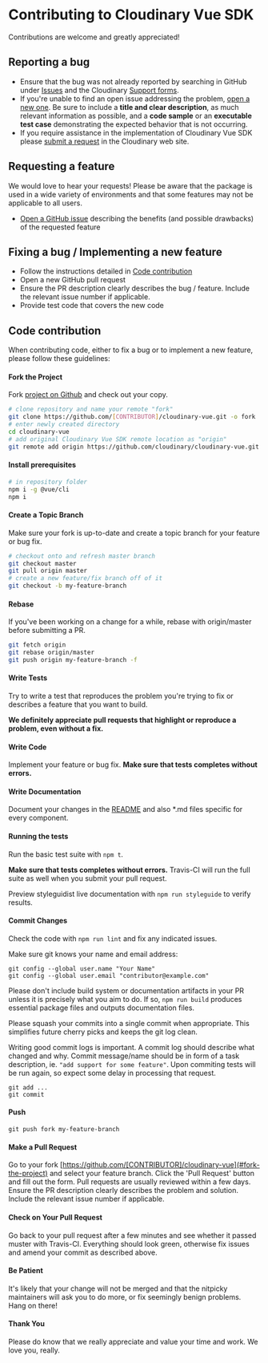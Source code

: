 # Contributing to Cloudinary Vue SDK

Contributions are welcome and greatly appreciated!

## Reporting a bug

- Ensure that the bug was not already reported by searching in GitHub under [Issues](https://github.com/cloudinary/cloudinary-vue/issues) and the Cloudinary [Support forms](https://support.cloudinary.com).
- If you're unable to find an open issue addressing the problem, [open a new one](https://github.com/cloudinary/cloudinary-vue/issues/new).
  Be sure to include a **title and clear description**, as much relevant information as possible, and a **code sample** or an **executable test case** demonstrating the expected behavior that is not occurring.
- If you require assistance in the implementation of Cloudinary Vue SDK please [submit a request](https://support.cloudinary.com/hc/en-us/requests/new) in the Cloudinary web site.

## Requesting a feature

We would love to hear your requests!
Please be aware that the package is used in a wide variety of environments and that some features may not be applicable to all users.

- [Open a GitHub issue](https://github.com/cloudinary/cloudinary-vue/issues/new) describing the benefits (and possible drawbacks) of the requested feature

## Fixing a bug / Implementing a new feature

- Follow the instructions detailed in [Code contribution](#code-contribution)
- Open a new GitHub pull request
- Ensure the PR description clearly describes the bug / feature. Include the relevant issue number if applicable.
- Provide test code that covers the new code

## Code contribution

When contributing code, either to fix a bug or to implement a new feature, please follow these guidelines:

#### Fork the Project

Fork [project on Github](https://github.com/cloudinary/cloudinary-vue) and check out your copy.

```sh
# clone repository and name your remote "fork"
git clone https://github.com/[CONTRIBUTOR]/cloudinary-vue.git -o fork
# enter newly created directory
cd cloudinary-vue
# add original Cloudinary Vue SDK remote location as "origin"
git remote add origin https://github.com/cloudinary/cloudinary-vue.git
```

#### Install prerequisites

```sh
# in repository folder
npm i -g @vue/cli
npm i
```

#### Create a Topic Branch

Make sure your fork is up-to-date and create a topic branch for your feature or bug fix.

```sh
# checkout onto and refresh master branch
git checkout master
git pull origin master
# create a new feature/fix branch off of it
git checkout -b my-feature-branch
```

#### Rebase

If you've been working on a change for a while, rebase with origin/master before submitting a PR.

```sh
git fetch origin
git rebase origin/master
git push origin my-feature-branch -f
```

#### Write Tests

Try to write a test that reproduces the problem you're trying to fix or describes a feature that you want to build.

**We definitely appreciate pull requests that highlight or reproduce a problem, even without a fix.**

#### Write Code

Implement your feature or bug fix.
**Make sure that tests completes without errors.**

#### Write Documentation

Document your changes in the [README](README.md) and also \*.md files specific for every component.

#### Running the tests

Run the basic test suite with `npm t`.

**Make sure that tests completes without errors.**
Travis-CI will run the full suite as well when you submit your pull request.

Preview styleguidist live documentation with `npm run styleguide` to verify results.

#### Commit Changes

Check the code with `npm run lint` and fix any indicated issues.

Make sure git knows your name and email address:

```
git config --global user.name "Your Name"
git config --global user.email "contributor@example.com"
```

Please don't include build system or documentation artifacts in your PR unless it is precisely what you aim to do. If so, `npm run build` produces essential package files and outputs documentation files.

Please squash your commits into a single commit when appropriate. This simplifies future cherry picks and keeps the git log clean.

Writing good commit logs is important. A commit log should describe what changed and why. Commit message/name should be in form of a task description, ie. `"add support for some feature"`. Upon commiting tests will be run again, so expect some delay in processing that request.

```
git add ...
git commit
```

#### Push

```
git push fork my-feature-branch
```

#### Make a Pull Request

Go to your fork [https://github.com/[CONTRIBUTOR]/cloudinary-vue](#fork-the-project) and select your feature branch. Click the 'Pull Request' button and fill out the form. Pull requests are usually reviewed within a few days.
Ensure the PR description clearly describes the problem and solution. Include the relevant issue number if applicable.

#### Check on Your Pull Request

Go back to your pull request after a few minutes and see whether it passed muster with Travis-CI. Everything should look green, otherwise fix issues and amend your commit as described above.

#### Be Patient

It's likely that your change will not be merged and that the nitpicky maintainers will ask you to do more, or fix seemingly benign problems. Hang on there!

#### Thank You

Please do know that we really appreciate and value your time and work. We love you, really.
